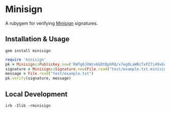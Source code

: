 # Minisign

A rubygem for verifying [Minisign](http://jedisct1.github.io/minisign/) signatures.

## Installation & Usage

```
gem install minisign
```

```rb
require 'minisign'
pk = Minisign::PublicKey.new('RWTg6JXWzv6GDtDphRQ/x7eg0LaWBcTxPZ7i49xEeiqXVcR+r79OZRWM')
signature = Minisign::Signature.new(File.read("test/example.txt.minisig"))
message = File.read("test/example.txt")
pk.verify(signature, message)
```

## Local Development

```
irb -Ilib -rminisign
```
